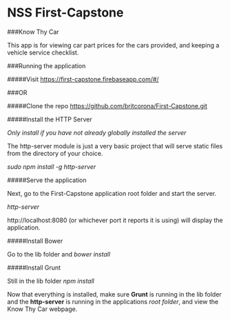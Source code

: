 # NSS First-Capstone

###Know Thy Car

This app is for viewing car part prices for the cars provided, and keeping a vehicle service checklist.

###Running the application

#####Visit https://first-capstone.firebaseapp.com/#/

###OR

#####Clone the repo https://github.com/britcorona/First-Capstone.git

#####Install the HTTP Server

*Only install if you have not already globally installed the server*

The http-server module is just a very basic project that will serve static files from the directory of your choice.

*sudo npm install -g http-server*

#####Serve the application

Next, go to the First-Capstone application root folder and start the server.

*http-server*

http://localhost:8080 (or whichever port it reports it is using) will display the application.

#####Install Bower

Go to the lib folder and *bower install*

#####Install Grunt

Still in the lib folder *npm install*

Now that everything is installed, make sure **Grunt** is running in the lib folder and the **http-server** is running in the applications *root folder*, and view the Know Thy Car webpage.